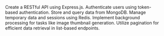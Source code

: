 Create a RESTful API using Express.js.
Authenticate users using token-based authentication.
Store and query data from MongoDB.
Manage temporary data and sessions using Redis.
Implement background processing for tasks like image thumbnail generation.
Utilize pagination for efficient data retrieval in list-based endpoints.